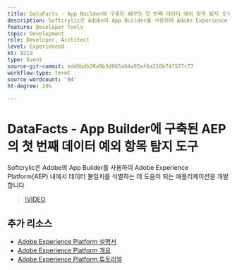 ```yaml
---
title: DataFacts - App Builder에 구축된 AEP의 첫 번째 데이터 예외 항목 탐지 도구
description: Softcrylic은 Adobe의 App Builder를 사용하여 Adobe Experience Platform(AEP) 내에서 데이터 불일치를 식별하는 데 도움이 되는 애플리케이션을 개발합니다
feature: Developer Tools
topic: Development
role: Developer, Architect
level: Experienced
kt: 9213
type: Event
source-git-commit: edd0bdb28a9b3d065a64a95af6a216b747577c77
workflow-type: tm+mt
source-wordcount: '94'
ht-degree: 29%

---
```


# DataFacts - App Builder에 구축된 AEP의 첫 번째 데이터 예외 항목 탐지 도구

Softcrylic은 Adobe의 App Builder를 사용하여 Adobe Experience Platform(AEP) 내에서 데이터 불일치를 식별하는 데 도움이 되는 애플리케이션을 개발합니다

>[!VIDEO](https://video.tv.adobe.com/v/337710/?quality=12&learn=on&hidetitle=true)

## 추가 리소스

- [Adobe Experience Platform 설명서](https://experienceleague.adobe.com/docs/experience-platform.html)
- [Adobe Experience Platform 개요](https://experienceleague.adobe.com/docs/experience-platform/landing/home.html?lang=ko)
- [Adobe Experience Platform 튜토리얼](https://experienceleague.adobe.com/docs/platform-learn/tutorials/overview.html?lang=en)
